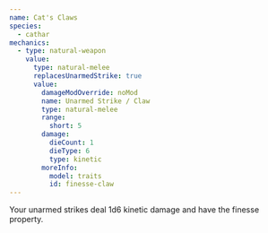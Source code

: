 ```yaml
---
name: Cat's Claws
species:
  - cathar
mechanics:
  - type: natural-weapon
    value:
      type: natural-melee
      replacesUnarmedStrike: true
      value:
        damageModOverride: noMod
        name: Unarmed Strike / Claw
        type: natural-melee
        range:
          short: 5
        damage:
          dieCount: 1
          dieType: 6
          type: kinetic
        moreInfo:
          model: traits
          id: finesse-claw
---
```

Your unarmed strikes deal 1d6 kinetic damage and have the finesse property.
